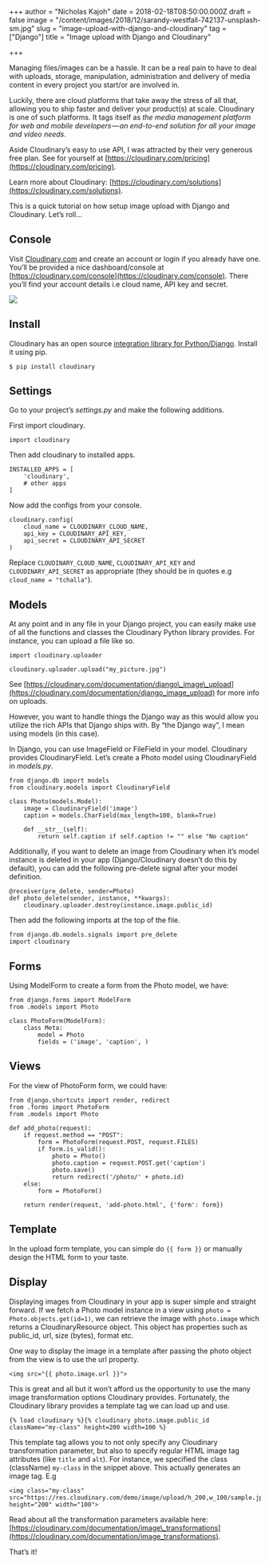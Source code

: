 +++
author = "Nicholas Kajoh"
date = 2018-02-18T08:50:00.000Z
draft = false
image = "/content/images/2018/12/sarandy-westfall-742137-unsplash-sm.jpg"
slug = "image-upload-with-django-and-cloudinary"
tag = ["Django"]
title = "Image upload with Django and Cloudinary"

+++


Managing files/images can be a hassle. It can be a real pain to have to deal with uploads, storage, manipulation, administration and delivery of media content in every project you start/or are involved in.

Luckily, there are cloud platforms that take away the stress of all that, allowing you to ship faster and deliver your product(s) at scale. Cloudinary is one of such platforms. It tags itself as _the media management platform for web and mobile developers — an end-to-end solution for all your image and video needs_.

Aside Cloudinary’s easy to use API, I was attracted by their very generous free plan. See for yourself at [https://cloudinary.com/pricing](https://cloudinary.com/pricing).

Learn more about Cloudinary: [https://cloudinary.com/solutions](https://cloudinary.com/solutions).

This is a quick tutorial on how setup image upload with Django and Cloudinary. Let’s roll…

Console
-------

Visit [Cloudinary.com](https://cloudinary.com) and create an account or login if you already have one. You’ll be provided a nice dashboard/console at [https://cloudinary.com/console](https://cloudinary.com/console). There you’ll find your account details i.e cloud name, API key and secret.

![](https://cdn-images-1.medium.com/max/1000/1*ZxPbpbatoeCyZzldXXoX2Q.png)

Install
-------

Cloudinary has an open source [integration library for Python/Django](https://pypi.python.org/pypi/cloudinary). Install it using pip.

    $ pip install cloudinary
    

Settings
--------

Go to your project’s _settings.py_ and make the following additions.

First import cloudinary.

    import cloudinary
    

Then add cloudinary to installed apps.

    INSTALLED_APPS = [
        'cloudinary',
        # other apps
    ]
    

Now add the configs from your console.

    cloudinary.config(
        cloud_name = CLOUDINARY_CLOUD_NAME,
        api_key = CLOUDINARY_API_KEY,
        api_secret = CLOUDINARY_API_SECRET
    )
    

Replace `CLOUDINARY_CLOUD_NAME`, `CLOUDINARY_API_KEY` and `CLOUDINARY_API_SECRET` as appropriate (they should be in quotes e.g `cloud_name = "tchalla"`).

Models
------

At any point and in any file in your Django project, you can easily make use of all the functions and classes the Cloudinary Python library provides. For instance, you can upload a file like so.

    import cloudinary.uploader
    
    cloudinary.uploader.upload("my_picture.jpg")
    

See [https://cloudinary.com/documentation/django\_image\_upload](https://cloudinary.com/documentation/django_image_upload) for more info on uploads.

However, you want to handle things the Django way as this would allow you utilize the rich APIs that Django ships with. By “the Django way”, I mean using models (in this case).

In Django, you can use ImageField or FileField in your model. Cloudinary provides CloudinaryField. Let’s create a Photo model using CloudinaryField in _models.py_.

    from django.db import models
    from cloudinary.models import CloudinaryField
    
    class Photo(models.Model):
        image = CloudinaryField('image')
        caption = models.CharField(max_length=100, blank=True)
    
        def __str__(self):
            return self.caption if self.caption != "" else "No caption"
    

Additionally, if you want to delete an image from Cloudinary when it’s model instance is deleted in your app (Django/Cloudinary doesn’t do this by default), you can add the following pre-delete signal after your model definition.

    @receiver(pre_delete, sender=Photo)
    def photo_delete(sender, instance, **kwargs):
        cloudinary.uploader.destroy(instance.image.public_id)
    

Then add the following imports at the top of the file.

    from django.db.models.signals import pre_delete
    import cloudinary
    

Forms
-----

Using ModelForm to create a form from the Photo model, we have:

    from django.forms import ModelForm
    from .models import Photo
    
    class PhotoForm(ModelForm):
        class Meta:
            model = Photo
            fields = ('image', 'caption', )
    

Views
-----

For the view of PhotoForm form, we could have:

    from django.shortcuts import render, redirect
    from .forms import PhotoForm
    from .models import Photo
    
    def add_photo(request):
        if request.method == "POST":
            form = PhotoForm(request.POST, request.FILES)
            if form.is_valid():
                photo = Photo()
                photo.caption = request.POST.get('caption')
                photo.save()
                return redirect('/photo/' + photo.id)
        else:
            form = PhotoForm()
    
        return render(request, 'add-photo.html', {'form': form})
    

Template
--------

In the upload form template, you can simple do `{{ form }}` or manually design the HTML form to your taste.

Display
-------

Displaying images from Cloudinary in your app is super simple and straight forward. If we fetch a Photo model instance in a view using `photo = Photo.objects.get(id=1)`, we can retrieve the image with `photo.image` which returns a CloudinaryResource object. This object has properties such as public\_id, url, size (bytes), format etc.

One way to display the image in a template after passing the photo object from the view is to use the url property.

    <img src="{{ photo.image.url }}">
    

This is great and all but it won’t afford us the opportunity to use the many image transformation options Cloudinary provides. Fortunately, the Cloudinary library provides a template tag we can load up and use.

    {% load cloudinary %}{% cloudinary photo.image.public_id className="my-class" height=200 width=100 %}
    

This template tag allows you to not only specify any Cloudinary transformation parameter, but also to specify regular HTML image tag attributes (like `title` and `alt`). For instance, we specified the class (className) `my-class` in the snippet above. This actually generates an image tag. E.g

    <img class="my-class" src="https://res.cloudinary.com/demo/image/upload/h_200,w_100/sample.jpg" height="200" width="100">
    

Read about all the transformation parameters available here: [https://cloudinary.com/documentation/image\_transformations](https://cloudinary.com/documentation/image_transformations).

That’s it!